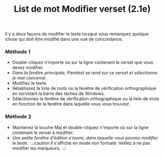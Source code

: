 ﻿---
title: List de mot Modifier verset (2.1e)
---
Il y a deux façons de modifier le texte lorsque vous remarquez quelque chose qui doit être modifié dans une vue de concordance.

### Méthode 1

-   Double-cliquez n'importe où sur la ligne contenant le verset que vous devez modifier.
   -  *Dans la fenêtre principale, Paratext se rend sur ce verset et sélectionne le mot concerné*.
-   Modifiez le texte.
-   Rétablissez la liste de mots ou la fenêtre de vérification orthographique en survolant la barre des tâches de Windows.
-   Sélectionnez la fenêtre de vérification orthographique ou la liste de mots en fonction de la fenêtre dans laquelle vous vous trouviez.

### Méthode 2

-   Maintenez la touche Maj et double-cliquez n'importe où sur la ligne contenant le verset à modifier.
   -  *Une petite fenêtre d'édition s'ouvre, dans laquelle vous pouvez modifier le texte*.
    :::caution
    Il s'affiche en mode non formaté. Veillez à ne pas modifier les marqueurs.
    :::